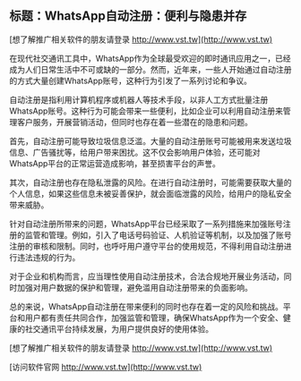 ## **标题：WhatsApp自动注册：便利与隐患并存**

[想了解推广相关软件的朋友请登录 http://www.vst.tw](http://www.vst.tw)

在现代社交通讯工具中，WhatsApp作为全球最受欢迎的即时通讯应用之一，已经成为人们日常生活中不可或缺的一部分。然而，近年来，一些人开始通过自动注册的方式大量创建WhatsApp账号，这种行为引发了一系列讨论和争议。

自动注册是指利用计算机程序或机器人等技术手段，以非人工方式批量注册WhatsApp账号。这种行为可能会带来一些便利，比如企业可以利用自动注册来管理客户服务，开展营销活动，但同时也存在着一些潜在的隐患和问题。

首先，自动注册可能导致垃圾信息泛滥。大量的自动注册账号可能被用来发送垃圾信息、广告骚扰等，给用户带来困扰。这不仅会影响用户体验，还可能对WhatsApp平台的正常运营造成影响，甚至损害平台的声誉。

其次，自动注册也存在隐私泄露的风险。在进行自动注册时，可能需要获取大量的个人信息，如果这些信息未被妥善保护，就会面临泄露的风险，给用户的隐私安全带来威胁。

针对自动注册所带来的问题，WhatsApp平台已经采取了一系列措施来加强账号注册的监管和管理。例如，引入了电话号码验证、人机验证等机制，以及加强了账号注册的审核和限制。同时，也呼吁用户遵守平台的使用规范，不得利用自动注册进行违法违规的行为。

对于企业和机构而言，应当理性使用自动注册技术，合法合规地开展业务活动，同时加强对用户数据的保护和管理，避免滥用自动注册带来的负面影响。

总的来说，WhatsApp自动注册在带来便利的同时也存在着一定的风险和挑战。平台和用户都有责任共同合作，加强监管和管理，确保WhatsApp作为一个安全、健康的社交通讯平台持续发展，为用户提供良好的使用体验。

[想了解推广相关软件的朋友请登录 http://www.vst.tw](http://www.vst.tw)


[访问软件官网 http://www.vst.tw](http://www.vst.tw)

